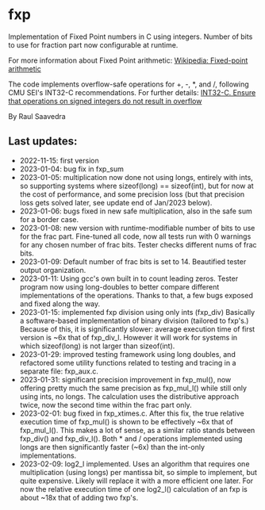 # fxp
Implementation of Fixed Point numbers in C using integers. Number of bits
to use for fraction part now configurable at runtime.

For more information about Fixed Point arithmetic:
[Wikipedia: Fixed-point arithmetic](https://en.wikipedia.org/wiki/Fixed-point_arithmetic)

The code implements overflow-safe operations for +, -, *, and /,
following CMU SEI's INT32-C recommendations. For further details:
[INT32-C. Ensure that operations on signed integers do not result in overflow](https://wiki.sei.cmu.edu/confluence/display/c/INT32-C.+Ensure+that+operations+on+signed+integers+do+not+result+in+overflow)


By Raul Saavedra

## Last updates:
- 2022-11-15: first version
- 2023-01-04: bug fix in fxp_sum
- 2023-01-05: multiplication now done not using longs, entirely with ints, so
supporting systems where sizeof(long) == sizeof(int), but for now at the
cost of performance, and some precision loss (but that precision loss gets
solved later, see update end of Jan/2023 below).
- 2023-01-06: bugs fixed in new safe multiplication, also in the safe sum for a
border case.
- 2023-01-08: new version with runtime-modifiable number of bits to use for
the frac part. Fine-tuned all code, now all tests run with 0 warnings for
any chosen number of frac bits. Tester checks different nums of frac bits.
- 2023-01-09: Default number of frac bits is set to 14.
Beautified tester output organization.
- 2023-01-11: Using gcc's own built in to count leading zeros.
Tester program now using long-doubles to better compare
different implementations of the operations. Thanks to that, a few bugs
exposed and fixed along the way.
- 2023-01-15: implemented fxp division using only ints (fxp_div)
Basically a software-based implementation of binary division
(tailored to fxp's.) Because of this, it is significantly slower:
average execution time of first version is ~6x that of fxp_div_l.
However it will work for systems in which sizeof(long) is not larger
than sizeof(int).
- 2023-01-29: improved testing framework using long doubles, and
refactored some utility functions related to testing and tracing
in a separate file: fxp_aux.c.
- 2023-01-31: significant precision improvement in fxp_mul(),
now offering pretty much the same precision as fxp_mul_l() while
still only using ints, no longs. The calculation uses the
distributive approach twice, now the second time within the frac
part only.
- 2023-02-01: bug fixed in fxp_xtimes.c. After this fix,
the true relative execution time of fxp_mul() is shown to be
effectively ~6x that of fxp_mul_l(). This makes a lot of sense,
as a similar ratio stands between fxp_div() and fxp_div_l().
Both * and / operations implemented using longs are then
significantly faster (~6x) than the int-only implementations.
- 2023-02-09: log2_l implemented. Uses an algorithm that requires
one multiplication (using longs) per mantissa bit, so simple to
implement, but quite expensive. Likely will replace it with a more
efficient one later. For now the relative execution time of one
log2_l() calculation of an fxp is about ~18x that of adding two fxp's.
